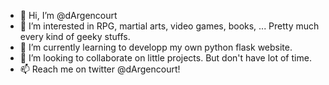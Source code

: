 - 👋 Hi, I’m @dArgencourt
- 👀 I’m interested in RPG, martial arts, video games, books, ... Pretty much every kind of geeky stuffs.
- 🌱 I’m currently learning to developp my own python flask website.
- 💞️ I’m looking to collaborate on little projects. But don't have lot of time.
- 📫 Reach me on twitter @dArgencourt!

<!---
dArgencourt/dArgencourt is a ✨ special ✨ repository because its `README.md` (this file) appears on your GitHub profile.
You can click the Preview link to take a look at your changes.
--->
